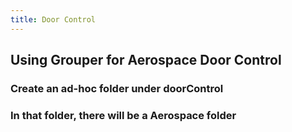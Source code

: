 ```yaml
---
title: Door Control
---
```


## Using Grouper for Aerospace Door Control

### Create an ad-hoc folder under doorControl
### In that folder, there will be a Aerospace folder
###

